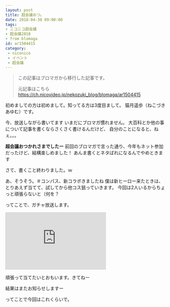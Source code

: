```yaml
---
layout: post
title: 超会議おつ。
date: 2018-04-30 09:00:00
tags: 
- ニコニコ超会議
- 超会議2018
- from blomaga
id: ar1504415
category:
 - niconico
 - イベント
 - 超会議
---
```

> この記事はブロマガから移行した記事です。
>
> 元記事はこちら
> https://ch.nicovideo.jp/nekozuki_blog/blomaga/ar1504415

初めましての方は初めまして。知ってる方は3度目まして。
猫月遥歩（ねこづきあゆむ）です。

<!-- more -->

今、放送しながら書いてます
いまだにブロマガ慣れません。
大百科とか他の事について記事を書くならさくさく書けるんだけど、
自分のことになると、ねぇ。。。

**超会議おつかれさまでしたー**
前回のブロマガで言った通り、今年もネット参加だったけど、結構楽しめました！
あんま書くとネタばれになるんでやめときます

さて、書くこと終わりました。ｗ

あ、そうそう。＃コンパス、新コラボきましたね
僕は新ヒーロー来たときは、とりあえず当てて、試してから他コス狙っていきます。
今回は2人いるからちょっと頑張らないと（何を？

ってことで、ガチャ放送します。

<iframe width="312" height="176" src="https://live.nicovideo.jp/embed/lv312804617" scrolling="no" style="border:solid 1px #d0d0d0; background-color: #f6f6f6;" frameborder="0"><a href="https://live.nicovideo.jp/watch/lv312804617">【#コンパス】リンレン当てる。（フラグ</a></iframe>

頑張って当てたいとおもいます。きてねー

結果はまたお知らせしますー

ってことで今回はこれくらいで。
